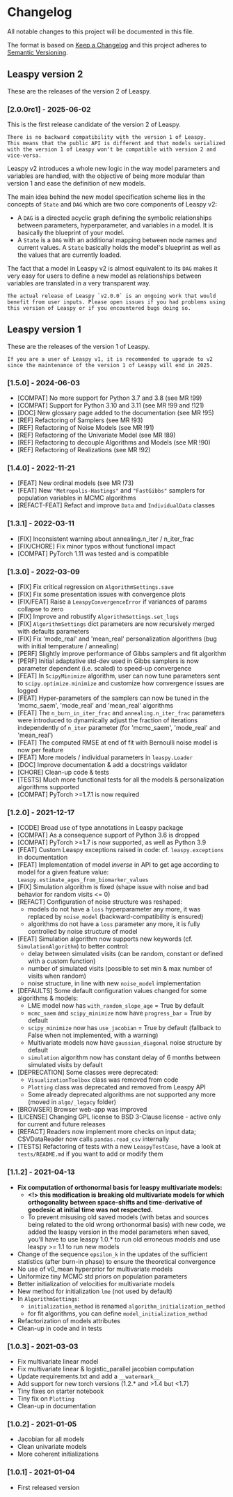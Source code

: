 # Changelog

All notable changes to this project will be documented in this file.

The format is based on [Keep a Changelog](http://keepachangelog.com/en/1.0.0/)
and this project adheres to [Semantic Versioning](http://semver.org/spec/v2.0.0.html).

## Leaspy version 2

These are the releases of the version 2 of Leaspy.

### [2.0.0rc1] - 2025-06-02

This is the first release candidate of the version 2 of Leaspy.

```{warning}
There is no backward compatibility with the version 1 of Leaspy.
This means that the public API is different and that models serialized with the version 1 of Leaspy won't be compatible with version 2 and vice-versa.
```

Leaspy v2 introduces a whole new logic in the way model parameters and variables are handled, with the objective of being more modular than version 1 and ease the definition of new models.

The main idea behind the new model specification scheme lies in the concepts of `State` and `DAG` which are two core components of Leaspy v2:

- A `DAG` is a directed acyclic graph defining the symbolic relationships between parameters, hyperparameter, and variables in a model. It is basically the blueprint of your model.
- A `State` is a `DAG` with an additional mapping between node names and current values. A `State` basically holds the model's blueprint as well as the values that are currently loaded.

The fact that a model in Leaspy v2 is almost equivalent to its `DAG` makes it very easy for users to define a new model as relationships between variables are translated in a very transparent way.

```{note}
The actual release of Leaspy `v2.0.0` is an ongoing work that would benefit from user inputs. Please open issues if you had problems using this version of Leaspy or if you encountered bugs doing so.
```

## Leaspy version 1

These are the releases of the version 1 of Leaspy.

```{warning}
If you are a user of Leaspy v1, it is recommended to upgrade to v2 since the maintenance of the version 1 of Leaspy will end in 2025.
```

### [1.5.0] - 2024-06-03

- [COMPAT] No more support for Python 3.7 and 3.8 (see MR !99)
- [COMPAT] Support for Python 3.10 and 3.11 (see MR !99 and !121)
- [DOC] New glossary page added to the documentation (see MR !95)
- [REF] Refactoring of Samplers (see MR !93)
- [REF] Refactoring of Noise Models (see MR !91)
- [REF] Refactoring of the Univariate Model (see MR !89)
- [REF] Refactoring to decouple Algorithms and Models (see MR !90)
- [REF] Refactoring of Realizations (see MR !92)

### [1.4.0] - 2022-11-21

- [FEAT] New ordinal models (see MR !73)
- [FEAT] New `"Metropolis-Hastings"` and `"FastGibbs"` samplers for population variables in MCMC algorithms
- [REFACT-FEAT] Refact and improve `Data` and `IndividualData` classes

### [1.3.1] - 2022-03-11

- [FIX] Inconsistent warning about annealing.n_iter / n_iter_frac
- [FIX/CHORE] Fix minor typos without functional impact
- [COMPAT] PyTorch 1.11 was tested and is compatible

### [1.3.0] - 2022-03-09

- [FIX] Fix critical regression on `AlgorithmSettings.save`
- [FIX] Fix some presentation issues with convergence plots
- [FIX/FEAT] Raise a `LeaspyConvergenceError` if variances of params collapse to zero
- [FIX] Improve and robustify `AlgorithmSettings.set_logs`
- [FIX] `AlgorithmSettings` dict parameters are now recursively merged with defaults parameters
- [FIX] Fix 'mode_real' and 'mean_real' personalization algorithms (bug with initial temperature / annealing)
- [PERF] Slightly improve performance of Gibbs samplers and fit algorithm
- [PERF] Initial adaptative std-dev used in Gibbs samplers is now parameter dependent (i.e. scaled) to speed-up convergence
- [FEAT] In `ScipyMinimize` algorithm, user can now tune parameters sent to `scipy.optimize.minimize` and customize how convergence issues are logged
- [FEAT] Hyper-parameters of the samplers can now be tuned in the 'mcmc_saem', 'mode_real' and 'mean_real' algorithms
- [FEAT] The `n_burn_in_iter_frac` and `annealing.n_iter_frac` parameters were introduced to dynamically adjust the fraction of iterations independently of `n_iter` parameter (for 'mcmc_saem', 'mode_real' and 'mean_real')
- [FEAT] The computed RMSE at end of fit with Bernoulli noise model is now per feature
- [FEAT] More models / individual parameters in `leaspy.Loader`
- [DOC] Improve documentation & add a docstrings validator
- [CHORE] Clean-up code & tests
- [TESTS] Much more functional tests for all the models & personalization algorithms supported
- [COMPAT] PyTorch >=1.7.1 is now required

### [1.2.0] - 2021-12-17

- [CODE] Broad use of type annotations in Leaspy package
- [COMPAT] As a consequence support of Python 3.6 is dropped
- [COMPAT] PyTorch >=1.7 is now supported, as well as Python 3.9
- [FEAT] Custom Leaspy exceptions raised in code: cf. `leaspy.exceptions` in documentation
- [FEAT] Implementation of model _inverse_ in API to get age according to model for a given feature value: `Leaspy.estimate_ages_from_biomarker_values`
- [FIX] Simulation algorithm is fixed (shape issue with noise and bad behavior for random visits <= 0)
- [REFACT] Configuration of noise structure was reshaped:
  - models do not have a `loss` hyperparameter any more, it was replaced by `noise_model` (backward-compatibility is ensured)
  - algorithms do not have a `loss` parameter any more, it is fully controlled by noise structure of model
- [FEAT] Simulation algorithm now supports new keywords (cf. `SimulationAlgorithm`) to better control:
  - delay between simulated visits (can be random, constant or defined with a custom function)
  - number of simulated visits (possible to set min & max number of visits when random)
  - noise structure, in line with new `noise_model` implementation
- [DEFAULTS] Some default configuration values changed for some algorithms & models:
  - LME model now has `with_random_slope_age` = True by default
  - `mcmc_saem` and `scipy_minimize` now have `progress_bar` = True by default
  - `scipy_minimize` now has `use_jacobian` = True by default (fallback to False when not implemented, with a warning)
  - Multivariate models now have `gaussian_diagonal` noise structure by default
  - `simulation` algorithm now has constant delay of 6 months between simulated visits by default
- [DEPRECATION] Some classes were deprecated:
  - `VisualizationToolbox` class was removed from code
  - `Plotting` class was deprecated and removed from Leaspy API
  - Some already deprecated algorithms are not supported any more (moved in `algo/_legacy` folder)
- [BROWSER] Browser web-app was improved
- [LICENSE] Changing GPL license to BSD 3-Clause license - active only for current and future releases
- [REFACT] Readers now implement more checks on input data; CSVDataReader now calls `pandas.read_csv` internally
- [TESTS] Refactoring of tests with a new `LeaspyTestCase`, have a look at `tests/README.md` if you want to add or modify them

### [1.1.2] - 2021-04-13

- **Fix computation of orthonormal basis for leaspy multivariate models:**
  - **<!> this modification is breaking old multivariate models for which orthogonality**
    **between space-shifts and time-derivative of geodesic at initial time was not respected.**
  - To prevent misusing old saved models (with betas and sources being related to the old wrong
    orthonormal basis) with new code, we added the leaspy version in the model parameters when saved,
    you'll have to use leaspy 1.0.* to run old erroneous models and use leaspy >= 1.1 to run new models
- Change of the sequence `epsilon_k` in the updates of the sufficient statistics (after burn-in phase)
  to ensure the theoretical convergence
- No use of v0_mean hyperprior for multivariate models
- Uniformize tiny MCMC std priors on population parameters
- Better initialization of velocities for multivariate models
- New method for initialization `lme` (not used by default)
- In `AlgorithmSettings`:
  - `initialization_method` is renamed `algorithm_initialization_method`
  - for fit algorithms, you can define `model_initialization_method`
- Refactorization of models attributes
- Clean-up in code and in tests

### [1.0.3] - 2021-03-03

- Fix multivariate linear model
- Fix multivariate linear & logistic_parallel jacobian computation
- Update requirements.txt and add a `__watermark__`
- Add support for new torch versions (1.2.* and >1.4 but <1.7)
- Tiny fixes on starter notebook
- Tiny fix on `Plotting`
- Clean-up in documentation

### [1.0.2] - 2021-01-05

- Jacobian for all models
- Clean univariate models
- More coherent initializations

### [1.0.1] - 2021-01-04

- First released version
